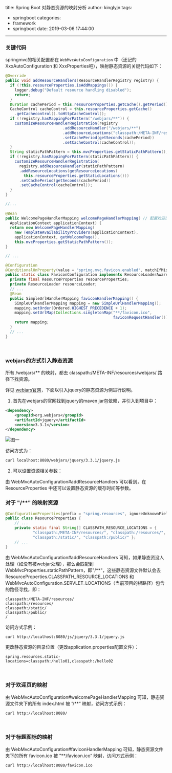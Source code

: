 title: Spring Boot 对静态资源的映射分析
author: kinglyjn
tags:
  - springboot
categories:
  - framework
  - springboot
date: 2019-03-06 17:44:00
---
### 关键代码

springmvc的相关配置都在 `WebMvcAutoConfiguration` 中（还记的 XxxAutoConfiguration 和 XxxProperties吧），映射静态资源的关键代码如下：

<!--more-->

``` java
@Override
public void addResourceHandlers(ResourceHandlerRegistry registry) {
  if (!this.resourceProperties.isAddMappings()) {
    logger.debug("Default resource handling disabled");
    return;
  }
  Duration cachePeriod = this.resourceProperties.getCache().getPeriod();
  CacheControl cacheControl = this.resourceProperties.getCache()
    .getCachecontrol().toHttpCacheControl();
  if (!registry.hasMappingForPattern("/webjars/**")) {
    customizeResourceHandlerRegistration(registry
                         .addResourceHandler("/webjars/**")
                         .addResourceLocations("classpath:/META-INF/resources/webjars/")
                         .setCachePeriod(getSeconds(cachePeriod))
                         .setCacheControl(cacheControl));
  }
  String staticPathPattern = this.mvcProperties.getStaticPathPattern();
  if (!registry.hasMappingForPattern(staticPathPattern)) {
    customizeResourceHandlerRegistration(
      registry.addResourceHandler(staticPathPattern)
      .addResourceLocations(getResourceLocations(
        this.resourceProperties.getStaticLocations()))
      .setCachePeriod(getSeconds(cachePeriod))
      .setCacheControl(cacheControl));
  }
}

//...
  
@Bean
public WelcomePageHandlerMapping welcomePageHandlerMapping( // 配置欢迎页的映射
  ApplicationContext applicationContext) {
  return new WelcomePageHandlerMapping(
    new TemplateAvailabilityProviders(applicationContext),
    applicationContext, getWelcomePage(),
    this.mvcProperties.getStaticPathPattern());
}

// ... 

@Configuration
@ConditionalOnProperty(value = "spring.mvc.favicon.enabled", matchIfMissing = true)
public static class FaviconConfiguration implements ResourceLoaderAware { // 配置图标的映射
  private final ResourceProperties resourceProperties;
  private ResourceLoader resourceLoader;
  // ...
  @Bean
  public SimpleUrlHandlerMapping faviconHandlerMapping() {
    SimpleUrlHandlerMapping mapping = new SimpleUrlHandlerMapping();
    mapping.setOrder(Ordered.HIGHEST_PRECEDENCE + 1);
    mapping.setUrlMap(Collections.singletonMap("**/favicon.ico",
                                               faviconRequestHandler()));
    return mapping;
  }
  // ...
}
```

<br>

### webjars的方式引入静态资源

所有 /webjars/** 的映射，都去 classpath:/META-INF/resources/webjars/ 路径下找资源。

详见 [webjars官网](https://www.webjars.org/)，下面以引入jquery的静态资源为例进行说明。

1) 首先在webjars的官网找到jquery的maven jar包依赖，并引入到项目中：

``` xml
<dependency>
    <groupId>org.webjars</groupId>
    <artifactId>jquery</artifactId>
    <version>3.3.1</version>
</dependency>
```

![图一](/images/pasted-32.png)


访问方式为：

``` bash
curl localhost:8080/webjars/jquery/3.3.1/jquery.js
```

2) 可以设置资源相关参数：

由 WebMvcAutoConfiguration#addResourceHandlers 可以看到，在 ResourceProperties 中还可以设置静态资源的缓存时间等参数。
<br>

### 对于 "/**" 的映射资源

``` java
@ConfigurationProperties(prefix = "spring.resources", ignoreUnknownFields = false)
public class ResourceProperties {
  	// ...
	private static final String[] CLASSPATH_RESOURCE_LOCATIONS = {
			"classpath:/META-INF/resources/", "classpath:/resources/",
			"classpath:/static/", "classpath:/public/" };
  	// ...
}
```

由 WebMvcAutoConfiguration#addResourceHandlers 可知，如果静态资没人处理（如没有被webjar处理），那么会匹配到 WebMvcProperties.staticPathPattern，即"/**"，这些静态资源文件默认会去ResourceProperties.CLASSPATH_RESOURCE_LOCATIONS 和 WebMvcAutoConfiguration.SERVLET_LOCATIONS（当前项目的根路径）包含的路径寻找，即：

``` 
classpath:/META-INF/resources/
classpath:/resources/
classpath:/static/
classpath:/public/
/
```

访问方式示例：

``` bash
curl http://localhost:8080/js/jquery/3.3.1/jquery.js
```

更改静态资源的目录位置（更改application.properties配置文件）：

``` properties
spring.resources.static-locations=classpath:/hello01,classpath:/hello02
```

<br>

### 对于欢迎页的映射

由 WebMvcAutoConfiguration#welcomePageHandlerMapping 可知，静态资源文件夹下的所有 index.html 被 ”/**“ 映射，访问方式示例：

``` bash
curl http://localhost:8080/
```

<br>

### 对于标题图标的映射

由 WebMvcAutoConfiguration#faviconHandlerMapping 可知，静态资源文件夹下的所有 favicon.ico 被 ”**/favicon.ico“ 映射，访问方式示例：

```bash
curl http://localhost:8080/favicon.ico
```

<br>
